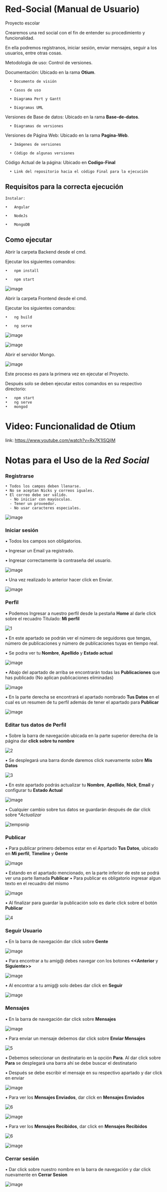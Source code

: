 # Red-Social (Manual de Usuario)
Proyecto escolar


Crearemos una red social con el fin de entender su procedimiento y funcionalidad.

En ella podremos regístranos, iniciar sesión, enviar mensajes, seguir a los usuarios, entre otras cosas.

Metodología de uso: Control de versiones.


Documentación: Ubicado en la rama **Otium**.
```
  •	Documento de visión

  •	Casos de uso

  •	Diagrama Pert y Gantt

  •	Diagramas UML
```
Versiones de Base de datos: Ubicado en la rama **Base-de-datos**.
```
  •	Diagramas de versiones
```
Versiones de Página Web: Ubicado en la rama **Pagina-Web**.
```
  •	Imágenes de versiones

  •	Código de algunas versiones
```
Código Actual de la  página: Ubicado en **Codigo-Final**
```
  •	Link del repositorio hacia el código Final para la ejecución 
```

## **Requisitos para la correcta ejecución**
```
Instalar:

•	Angular

•	NodeJs

•	MongoDB
```

## **Como ejecutar**

Abrir la carpeta Backend desde el cmd.

Ejecutar los siguientes comandos:
```
•	npm install

•	npm start
```

![image](https://user-images.githubusercontent.com/77498360/115334553-3bac9d80-a161-11eb-8fd8-71fb32b3b725.png)


Abrir la carpeta Frontend desde el cmd.

Ejecutar los siguientes comandos:
```
•	ng build

•	ng serve
```
![image](https://user-images.githubusercontent.com/77498360/115335154-3e5bc280-a162-11eb-83dd-c8ee72d7f6ce.png)

![image](https://user-images.githubusercontent.com/77498360/115335184-4e73a200-a162-11eb-882f-75dac94a8aec.png)



Abrir el servidor Mongo.

![image](https://user-images.githubusercontent.com/77498360/115335089-24ba7b00-a162-11eb-85a5-c6fd2ed46e9d.png)

Este proceso es para la primera vez en ejecutar el Proyecto.

Después solo se deben ejecutar estos comandos en su respectivo directorio:
```
•	npm start
•	ng serve
•	mongod
```


# **Video: Funcionalidad de Otium**
link: https://www.youtube.com/watch?v=Rx7K1ISQjlM


# **Notas para el Uso de la _Red Social_**

### **Registrarse**
```
• Todos los campos deben llenarse.
• No se aceptan Nicks y correos iguales.
• El correo debe ser válido.
  - No iniciar con mayúsculas.
  - Tener un proveedor.
  - No usar caracteres especiales.
```
![image](https://user-images.githubusercontent.com/77498360/115337328-65b48e80-a166-11eb-927a-d390aede7826.png)


### **Iniciar sesión**

• Todos los campos son obligatorios.

• Ingresar un Email ya registrado.

• Ingresar correctamente la contraseña del usuario.

![image](https://user-images.githubusercontent.com/77498360/115628262-01104580-a2c6-11eb-841d-ba12a62ef684.png)

• Una vez realizado lo anterior hacer click en Enviar.

![image](https://user-images.githubusercontent.com/77498360/115628410-37e65b80-a2c6-11eb-83e9-6ad11c76d53f.png)


### **Perfil**

• Podemos Ingresar a nuestro perfil desde la pestaña **Home** al darle click sobre el recuadro Titulado: **Mi perfil**

![1](https://user-images.githubusercontent.com/77498360/115629107-4c772380-a2c7-11eb-8f6b-b7d6e211471d.png)

• En este apartado se podrán ver el número de seguidores que tengas, número de publicaciones y número de publicaciones tuyas en tiempo real.

• Se podra ver tu **Nombre**, **Apellido** y **Estado actual**

![image](https://user-images.githubusercontent.com/77498360/115629243-9d871780-a2c7-11eb-9ebe-8709f7cf7bdc.png)

• Abajo del apartado de arriba se encontrarán todas las **Publicaciones** que has publicado (No aplican publicaciones eliminadas)

![image](https://user-images.githubusercontent.com/77498360/115629611-52b9cf80-a2c8-11eb-9e67-f79b1764693d.png)


• En la parte derecha se encontrará el apartado nombrado **Tus Datos** en el cual es un resumen de tu perfil además de tener el apartado para **Publicar**

![image](https://user-images.githubusercontent.com/77498360/115629977-e7bcc880-a2c8-11eb-8283-1dcc4bb09abb.png)

### **Editar tus datos de Perfil**

• Sobre la barra de navegación ubicada en la parte superior derecha de la página dar **click sobre tu nombre**

![2](https://user-images.githubusercontent.com/77498360/115630475-ad9ff680-a2c9-11eb-93e3-cfad2f23c86b.png)

• Se desplegará  una barra donde daremos click nuevamente sobre **Mis Datos**

![3](https://user-images.githubusercontent.com/77498360/115630715-1d15e600-a2ca-11eb-8d9f-e15c1d7f1ce0.png)

• En este apartado podrás actualizar tu **Nombre**, **Apellido**, **Nick**, **Email** y configurar tu **Estado Actual**

![image](https://user-images.githubusercontent.com/77498360/115630765-36b72d80-a2ca-11eb-98b2-ac40aabb261a.png)

• Cualquier cambio sobre tus datos se guardarán después de dar click sobre **Actualizar*

![tempsnip](https://user-images.githubusercontent.com/77498360/115631043-b34a0c00-a2ca-11eb-8820-23178f582388.png)

### **Publicar**

• Para publicar primero debemos estar en el Apartado **Tus Datos**, ubicado en **Mi perfil**, **Timeline** y **Gente**

![image](https://user-images.githubusercontent.com/77498360/115631280-218ece80-a2cb-11eb-9b44-63c1827bf064.png)

• Estando en el apartado mencionado, en la parte inferior de este se podrá ver una parte llamada **Publicar**
• Para publicar es obligatorio ingresar algun texto en el recuadro del mismo

![image](https://user-images.githubusercontent.com/77498360/115631551-aaa60580-a2cb-11eb-8390-a717a490378b.png)

• Al finalizar para guardar la publicación solo es darle click sobre el botón **Publicar**

![4](https://user-images.githubusercontent.com/77498360/115631865-46d00c80-a2cc-11eb-90ee-e3ef9a9ab762.png)

### **Seguir Usuario**

• En la barra de navegación dar click sobre **Gente**

![image](https://user-images.githubusercontent.com/77498360/115632127-b34b0b80-a2cc-11eb-810f-0ec319af5a31.png)

• Para encontrar a tu amig@ debes navegar con los botones **<<Anterior** y **Siguiente>>**

![image](https://user-images.githubusercontent.com/77498360/115632140-b9d98300-a2cc-11eb-990e-4e03e7fdc1b8.png)

• Al encontrar a tu amig@ solo debes dar click en **Seguir**

![image](https://user-images.githubusercontent.com/77498360/115632354-25bbeb80-a2cd-11eb-8cd8-f83a95db76ff.png)


### **Mensajes**

• En la barra de navegación dar click sobre **Mensajes**

![image](https://user-images.githubusercontent.com/77498360/115632476-6ca9e100-a2cd-11eb-8943-eb3d145f05d6.png)

• Para enviar un mensaje debemos dar click sobre **Enviar Mensajes**

![5](https://user-images.githubusercontent.com/77498360/115632532-8d723680-a2cd-11eb-8606-1e910ead9cbc.png)

• Debemos seleccionar un destinatario en la opción **Para**. Al dar click sobre **Para** se desplegará una barra ahí se debe buscar el destinatario

• Después se debe escribir el mensaje en su respectivo apartado y dar click en enviar

![image](https://user-images.githubusercontent.com/77498360/115634381-23f32780-a2cf-11eb-99e1-29a0712ff582.png)

• Para ver los **Mensajes Enviados**, dar click en **Mensajes Enviados** 

![6](https://user-images.githubusercontent.com/77498360/115634725-c6aba600-a2cf-11eb-9bea-8bd286d3bc08.png)


![image](https://user-images.githubusercontent.com/77498360/115634547-6f0d3a80-a2cf-11eb-8b4c-a5430480f5ab.png)

• Para ver los **Mensajes Recibidos**, dar click en **Mensajes Recibidos** 

![6](https://user-images.githubusercontent.com/77498360/115634803-f2c72700-a2cf-11eb-98f1-49b9fa01d639.png)

![image](https://user-images.githubusercontent.com/77498360/115634638-a1b73300-a2cf-11eb-8ed9-de09738293e8.png)

### **Cerrar sesión**

• Dar click sobre nuestro nombre en la barra de navegación y dar click nuevamente en **Cerrar Sesion**

![image](https://user-images.githubusercontent.com/77498360/115634925-30c44b00-a2d0-11eb-8d6b-d459f2cd3473.png)




